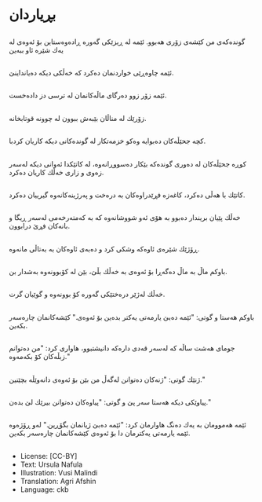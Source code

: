 # بڕیاردان

##
گوندەكەی من كێشەی زۆری هەبوو. ئێمە لە ڕیزێكی گەورە ڕادەوەستاین بۆ ئەوەی لە یەك شێرە ئاو ببەین

##
ئێمە چاوەڕێی خواردنمان دەكرد كە خەڵكی دیكە دەیانداینێ.

##
ئێمە زۆر زوو دەرگای ماڵەكانمان لە ترسی دز دادەخست.

##
زۆرێك لە مناڵان بێبەش ببوون لە چوونە قوتابخانە.

##
كچە جحێڵەكان دەبوایە وەكو خزمەتكار لە گوندەكانی دیكە كاریان كردبا.

##
كوڕە جحێڵەکان لە دەوری گوندەكە بێكار دەسووڕانەوە، لە كاتێكدا ئەوانی دیكە لەسەر زەوی و زاری خەڵك كاریان دەكرد.

##
كاتێك با هەڵی دەكرد، كاغەزە فڕێدراوەكان بە درەخت و پەرژینەكانەوە گیرییان دەكرد.

##
خەڵك پێیان بریندار دەبوو بە هۆی ئەو شووشانەوە كە بە كەمتەرخەمی لەسەر ڕیگا و بانەكان فڕێ درابوون.

##
ڕۆژێك شێرەی ئاوەكە وشكی كرد و دەبەی ئاوەكان بە بەتاڵی مانەوە.

##
باوكم ماڵ بە ماڵ دەگەڕا بۆ ئەوەی بە خەڵك بڵێ، بێن لە كۆبوونەوە بەشدار بن.

##
خەڵك لەژێر درەختێكی گەورە كۆ بوونەوە و گوێیان گرت.

##
باوكم هەستا و گوتی: "ئێمە دەبێ یارمەتی یەكتر بدەین بۆ ئەوەی." كێشەكانمان چارەسەر بكەین.

##
جومای هەشت ساڵە كە لەسەر قەدی دارەكە دانیشتبوو، هاواری كرد: "من دەتوانم زبڵەكان كۆ بكەمەوە."

##
ژنێك گوتی: "ژنەكان دەتوانن لەگەڵ من بێن بۆ ئەوەی دانەوێڵە بچێنین."

##
پیاوێكی دیكە هەستا سەر پێ و گوتی: "پیاوەكان دەتوانن بیرێك لێ بدەن."

##
ئێمە هەموومان بە یەك دەنگ هاوارمان كرد: "ئێمە دەبێ ژیانمان بگۆڕین." لەو ڕۆژەوە ئێمە یارمەتی یەكترمان دا بۆ ئەوەی كێشەكانمان چارەسەر بكەین.

##
* License: [CC-BY]
* Text: Ursula Nafula
* Illustration: Vusi Malindi
* Translation: Agri Afshin
* Language: ckb

